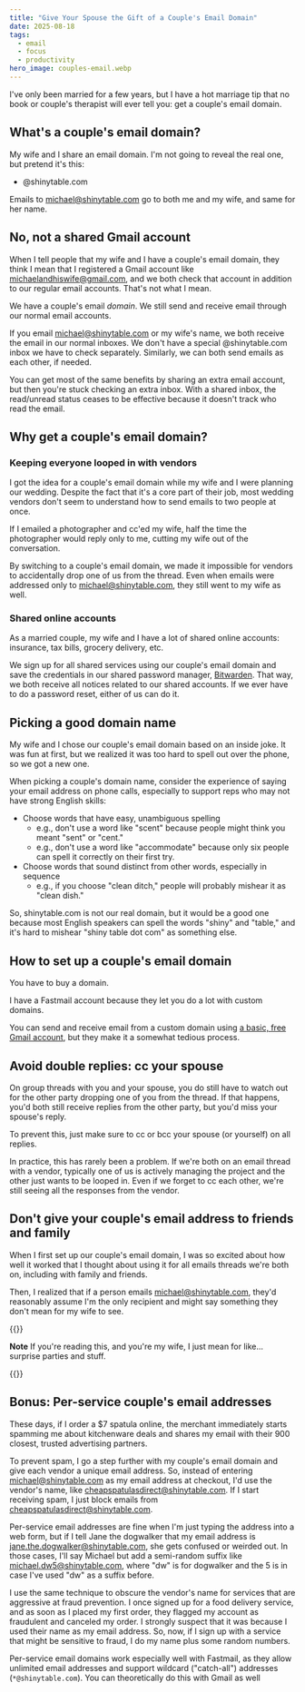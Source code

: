 ```yaml
---
title: "Give Your Spouse the Gift of a Couple's Email Domain"
date: 2025-08-18
tags:
  - email
  - focus
  - productivity
hero_image: couples-email.webp
---
```


<!-- markdownlint-disable no-bare-urls -->

I've only been married for a few years, but I have a hot marriage tip that no book or couple's therapist will ever tell you: get a couple's email domain.

## What's a couple's email domain?

My wife and I share an email domain. I'm not going to reveal the real one, but pretend it's this:

- @shinytable.com

Emails to michael@shinytable.com go to both me and my wife, and same for her name.

## No, not a shared Gmail account

When I tell people that my wife and I have a couple's email domain, they think I mean that I registered a Gmail account like michaelandhiswife@gmail.com, and we both check that account in addition to our regular email accounts. That's not what I mean.

We have a couple's email _domain_. We still send and receive email through our normal email accounts.

If you email michael@shinytable.com or my wife's name, we both receive the email in our normal inboxes. We don't have a special @shinytable.com inbox we have to check separately. Similarly, we can both send emails as each other, if needed.

You can get most of the same benefits by sharing an extra email account, but then you're stuck checking an extra inbox. With a shared inbox, the read/unread status ceases to be effective because it doesn't track who read the email.

## Why get a couple's email domain?

### Keeping everyone looped in with vendors

I got the idea for a couple's email domain while my wife and I were planning our wedding. Despite the fact that it's a core part of their job, most wedding vendors don't seem to understand how to send emails to two people at once.

If I emailed a photographer and cc'ed my wife, half the time the photographer would reply only to me, cutting my wife out of the conversation.

By switching to a couple's email domain, we made it impossible for vendors to accidentally drop one of us from the thread. Even when emails were addressed only to michael@shinytable.com, they still went to my wife as well.

### Shared online accounts

As a married couple, my wife and I have a lot of shared online accounts: insurance, tax bills, grocery delivery, etc.

We sign up for all shared services using our couple's email domain and save the credentials in our shared password manager, [Bitwarden](https://bitwarden.com/). That way, we both receive all notices related to our shared accounts. If we ever have to do a password reset, either of us can do it.

## Picking a good domain name

My wife and I chose our couple's email domain based on an inside joke. It was fun at first, but we realized it was too hard to spell out over the phone, so we got a new one.

When picking a couple's domain name, consider the experience of saying your email address on phone calls, especially to support reps who may not have strong English skills:

- Choose words that have easy, unambiguous spelling
  - e.g., don't use a word like "scent" because people might think you meant "sent" or "cent."
  - e.g., don't use a word like "accommodate" because only six people can spell it correctly on their first try.
- Choose words that sound distinct from other words, especially in sequence
  - e.g., if you choose "clean ditch," people will probably mishear it as "clean dish."

So, shinytable.com is not our real domain, but it would be a good one because most English speakers can spell the words "shiny" and "table," and it's hard to mishear "shiny table dot com" as something else.

## How to set up a couple's email domain

You have to buy a domain.

I have a Fastmail account because they let you do a lot with custom domains.

You can send and receive email from a custom domain using [a basic, free Gmail account](https://andykong.org/blog/freebusinessemail/), but they make it a somewhat tedious process.

## Avoid double replies: cc your spouse

On group threads with you and your spouse, you do still have to watch out for the other party dropping one of you from the thread. If that happens, you'd both still receive replies from the other party, but you'd miss your spouse's reply.

To prevent this, just make sure to cc or bcc your spouse (or yourself) on all replies.

In practice, this has rarely been a problem. If we're both on an email thread with a vendor, typically one of us is actively managing the project and the other just wants to be looped in. Even if we forget to cc each other, we're still seeing all the responses from the vendor.

## Don't give your couple's email address to friends and family

When I first set up our couple's email domain, I was so excited about how well it worked that I thought about using it for all emails threads we're both on, including with family and friends.

Then, I realized that if a person emails michael@shinytable.com, they'd reasonably assume I'm the only recipient and might say something they don't mean for my wife to see.

{{<notice type="info">}}

**Note** If you're reading this, and you're my wife, I just mean for like... surprise parties and stuff.

{{</notice>}}

## Bonus: Per-service couple's email addresses

These days, if I order a $7 spatula online, the merchant immediately starts spamming me about kitchenware deals and shares my email with their 900 closest, trusted advertising partners.

To prevent spam, I go a step further with my couple's email domain and give each vendor a unique email address. So, instead of entering michael@shinytable.com as my email address at checkout, I'd use the vendor's name, like cheapspatulasdirect@shinytable.com. If I start receiving spam, I just block emails from cheapspatulasdirect@shinytable.com.

Per-service email addresses are fine when I'm just typing the address into a web form, but if I tell Jane the dogwalker that my email address is jane.the.dogwalker@shinytable.com, she gets confused or weirded out. In those cases, I'll say Michael but add a semi-random suffix like michael.dw5@shinytable.com, where "dw" is for dogwalker and the 5 is in case I've used "dw" as a suffix before.

I use the same technique to obscure the vendor's name for services that are aggressive at fraud prevention. I once signed up for a food delivery service, and as soon as I placed my first order, they flagged my account as fraudulent and canceled my order. I strongly suspect that it was because I used their name as my email address. So, now, if I sign up with a service that might be sensitive to fraud, I do my name plus some random numbers.

Per-service email domains work especially well with Fastmail, as they allow unlimited email addresses and support wildcard ("catch-all") addresses (`*@shinytable.com`). You can theoretically do this with Gmail as well
